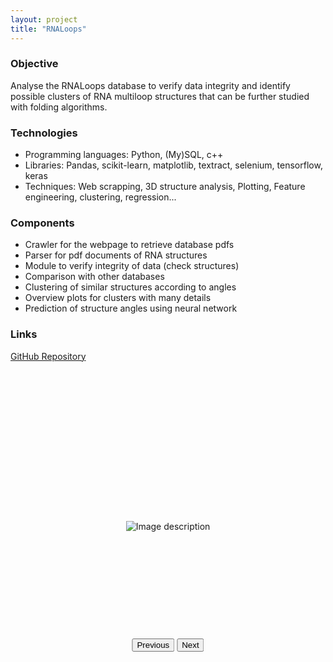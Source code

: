 ```yaml
---
layout: project
title: "RNALoops"
---
```


<div class="container">
  <div class="content-section">
    <div class="content-text">
      <h3>Objective</h3>
      Analyse the RNALoops database to verify data integrity and identify possible clusters of RNA multiloop structures that can be further studied with folding algorithms.
      <h3>Technologies</h3>
      <ul class="technologies">
        <li>Programming languages: Python, (My)SQL, c++ </li>
        <li>Libraries: Pandas, scikit-learn, matplotlib, textract, selenium, tensorflow, keras </li>
        <li>Techniques: Web scrapping, 3D structure analysis, Plotting, Feature engineering, clustering, regression... </li>
      </ul>
      <h3>Components</h3>
      <ul>
      	<li>Crawler for the webpage to retrieve database pdfs</li>
      	<li>Parser for pdf documents of RNA structures</li>
      	<li>Module to verify integrity of data (check structures)</li>
      	<li>Comparison with other databases</li>
      	<li>Clustering of similar structures according to angles</li>
      	<li>Overview plots for clusters with many details</li>
      	<li>Prediction of structure angles using neural network</li>
      </ul>
      <h3>Links</h3>
      	<p><a href="https://github.com/Lukas2357/RNALoops" target="_blank">GitHub Repository</a></p>
      </div>
    <div class="content-images">
    	<div class="image-gallery" style="position: relative; width: 80%; margin: 0 auto;">
  			<div class="image-container" style="display: flex; align-items: center; justify-content: center; height: 500px; overflow: hidden;">
			  <img src="{{ site.baseurl }}/assets/images/{{ page.title }}/image1.png" alt="Image description">
			  <img src="{{ site.baseurl }}/assets/images/{{ page.title }}/image2.png" alt="Image description" style="display: none;">
			  <img src="{{ site.baseurl }}/assets/images/{{ page.title }}/image3.png" alt="Image description" style="display: none;">
			  <img src="{{ site.baseurl }}/assets/images/{{ page.title }}/image4.png" alt="Image description" style="display: none;">
			  <img src="{{ site.baseurl }}/assets/images/{{ page.title }}/image5.png" alt="Image description" style="display: none;">
			  <img src="{{ site.baseurl }}/assets/images/{{ page.title }}/image6.png" alt="Image description" style="display: none;">
			</div>
		  <!-- Add more images as needed -->
		  <div class="gallery-controls" style="position: absolute; bottom: 50; left: 50%; transform: translateX(-50%);">
		    <button id="prev-image">Previous</button>
		    <button id="next-image">Next</button>
		  </div>
		</div>
    </div>
  </div>

<script src="{{ '/assets/js/gallery.js' | relative_url }}"></script>

</div>